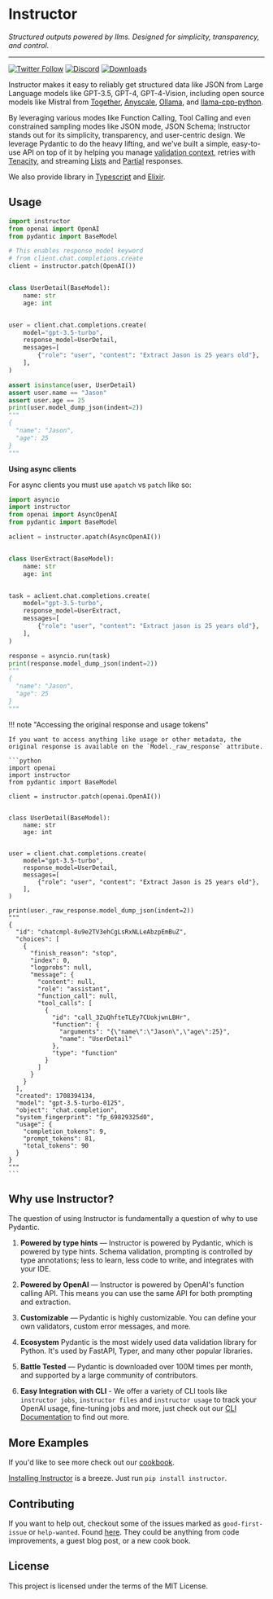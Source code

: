 # Instructor

_Structured outputs powered by llms. Designed for simplicity, transparency, and control._

---

[![Twitter Follow](https://img.shields.io/twitter/follow/jxnlco?style=social)](https://twitter.com/jxnlco)
[![Discord](https://img.shields.io/discord/1192334452110659664?label=discord)](https://discord.gg/CV8sPM5k5Y)
[![Downloads](https://img.shields.io/pypi/dm/instructor.svg)](https://pypi.python.org/pypi/instructor)

Instructor makes it easy to reliably get structured data like JSON from Large Language models like GPT-3.5, GPT-4, GPT-4-Vision, including open source models like Mistral from [Together](./hub/together.md), [Anyscale](./hub/anyscale.md), [Ollama](./hub/ollama.md), and [llama-cpp-python](./hub/llama-cpp-python.md).

By leveraging various modes like Function Calling, Tool Calling and even constrained sampling modes like JSON mode, JSON Schema; Instructor stands out for its simplicity, transparency, and user-centric design. We leverage Pydantic to do the heavy lifting, and we've built a simple, easy-to-use API on top of it by helping you manage [validation context](./concepts/reask_validation.md), retries with [Tenacity](./concepts/retrying.md), and streaming [Lists](./concepts/lists.md) and [Partial](./concepts/partial.md) responses.

We also provide library in [Typescript](https://instructor-ai.github.io/instructor-js/) and [Elixir](https://github.com/thmsmlr/instructor_ex/).

## Usage

```py
import instructor
from openai import OpenAI
from pydantic import BaseModel

# This enables response_model keyword
# from client.chat.completions.create
client = instructor.patch(OpenAI())


class UserDetail(BaseModel):
    name: str
    age: int


user = client.chat.completions.create(
    model="gpt-3.5-turbo",
    response_model=UserDetail,
    messages=[
        {"role": "user", "content": "Extract Jason is 25 years old"},
    ],
)

assert isinstance(user, UserDetail)
assert user.name == "Jason"
assert user.age == 25
print(user.model_dump_json(indent=2))
"""
{
  "name": "Jason",
  "age": 25
}
"""
```

**Using async clients**

For async clients you must use `apatch` vs `patch` like so:

```py
import asyncio
import instructor
from openai import AsyncOpenAI
from pydantic import BaseModel

aclient = instructor.apatch(AsyncOpenAI())


class UserExtract(BaseModel):
    name: str
    age: int


task = aclient.chat.completions.create(
    model="gpt-3.5-turbo",
    response_model=UserExtract,
    messages=[
        {"role": "user", "content": "Extract jason is 25 years old"},
    ],
)

response = asyncio.run(task)
print(response.model_dump_json(indent=2))
"""
{
  "name": "Jason",
  "age": 25
}
"""
```

!!! note "Accessing the original response and usage tokens"

    If you want to access anything like usage or other metadata, the original response is available on the `Model._raw_response` attribute.

    ```python
    import openai
    import instructor
    from pydantic import BaseModel

    client = instructor.patch(openai.OpenAI())


    class UserDetail(BaseModel):
        name: str
        age: int


    user = client.chat.completions.create(
        model="gpt-3.5-turbo",
        response_model=UserDetail,
        messages=[
            {"role": "user", "content": "Extract Jason is 25 years old"},
        ],
    )

    print(user._raw_response.model_dump_json(indent=2))
    """
    {
      "id": "chatcmpl-8u9e2TV3ehCgLsRxNLLeAbzpEmBuZ",
      "choices": [
        {
          "finish_reason": "stop",
          "index": 0,
          "logprobs": null,
          "message": {
            "content": null,
            "role": "assistant",
            "function_call": null,
            "tool_calls": [
              {
                "id": "call_3ZuQhfteTLEy7CUokjwnLBHr",
                "function": {
                  "arguments": "{\"name\":\"Jason\",\"age\":25}",
                  "name": "UserDetail"
                },
                "type": "function"
              }
            ]
          }
        }
      ],
      "created": 1708394134,
      "model": "gpt-3.5-turbo-0125",
      "object": "chat.completion",
      "system_fingerprint": "fp_69829325d0",
      "usage": {
        "completion_tokens": 9,
        "prompt_tokens": 81,
        "total_tokens": 90
      }
    }
    """
    ```

## Why use Instructor?

The question of using Instructor is fundamentally a question of why to use Pydantic.

1. **Powered by type hints** — Instructor is powered by Pydantic, which is powered by type hints. Schema validation, prompting is controlled by type annotations; less to learn, less code to write, and integrates with your IDE.

2. **Powered by OpenAI** — Instructor is powered by OpenAI's function calling API. This means you can use the same API for both prompting and extraction.

3. **Customizable** — Pydantic is highly customizable. You can define your own validators, custom error messages, and more.

4. **Ecosystem** Pydantic is the most widely used data validation library for Python. It's used by FastAPI, Typer, and many other popular libraries.

5. **Battle Tested** — Pydantic is downloaded over 100M times per month, and supported by a large community of contributors.

6. **Easy Integration with CLI** - We offer a variety of CLI tools like `instructor jobs`, `instructor files` and `instructor usage` to track your OpenAI usage, fine-tuning jobs and more, just check out our [CLI Documentation](cli/index.md) to find out more.

## More Examples

If you'd like to see more check out our [cookbook](examples/index.md).

[Installing Instructor](installation.md) is a breeze. Just run `pip install instructor`.

## Contributing

If you want to help out, checkout some of the issues marked as `good-first-issue` or `help-wanted`. Found [here](https://github.com/jxnl/instructor/labels/good%20first%20issue). They could be anything from code improvements, a guest blog post, or a new cook book.

## License

This project is licensed under the terms of the MIT License.

